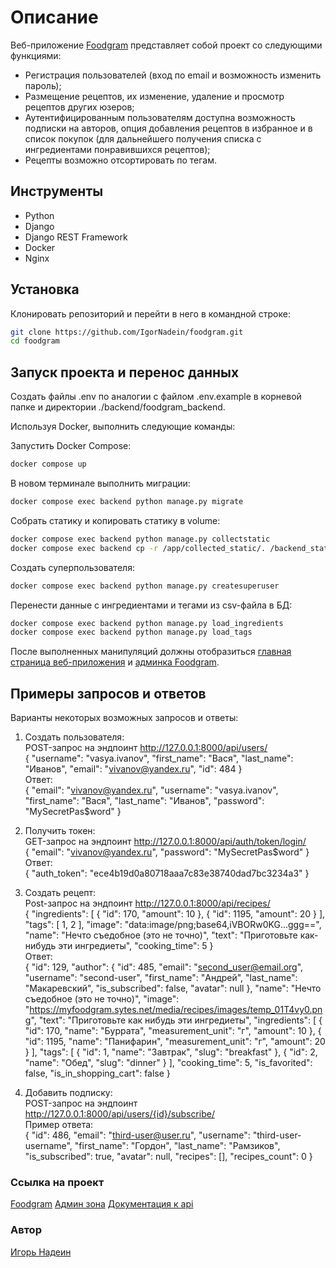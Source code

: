 # Описание
Веб-приложение [Foodgram](https://foodgram.servepics.com/) представляет собой проект со следующими функциями:

* Регистрация пользователей (вход по email и возможность изменить пароль);
* Размещение рецептов, их изменение, удаление и просмотр рецептов других юзеров;
* Аутентифицированным пользователям доступна возможность подписки на авторов, опция добавления рецептов
в избранное и в список покупок (для дальнейшего получения списка с ингредиентами понравившихся рецептов);
* Рецепты возможно отсортировать по тегам.

## Инструменты
* Python
* Django
* Django REST Framework
* Docker
* Nginx

## Установка
Клонировать репозиторий и перейти в него в командной строке:  
```bash
git clone https://github.com/IgorNadein/foodgram.git
cd foodgram
```

## Запуск проекта и перенос данных
Cоздать файлы .env по аналогии с файлом .env.example в корневой папке и директории ./backend/foodgram_backend.

Используя Docker, выполнить следующие команды:

Запустить Docker Compose:  
```bash
docker compose up
```

В новом терминале выполнить миграции:  
```bash
docker compose exec backend python manage.py migrate
```
Cобрать статику и копировать статику в volume:  
```bash
docker compose exec backend python manage.py collectstatic 
docker compose exec backend cp -r /app/collected_static/. /backend_static/static/
```
Создать суперпользователя:  
```bash
docker compose exec backend python manage.py createsuperuser
```
Перенести данные с ингредиентами и тегами из csv-файла в БД:  
```bash
docker compose exec backend python manage.py load_ingredients 
docker compose exec backend python manage.py load_tags
```
После выполненных манипуляций должны отобразиться [главная страница веб-приложения](http://localhost:8000/) и [админка Foodgram](http://localhost:8000/admin/).

## Примеры запросов и ответов

Варианты некоторых возможных запросов и ответы:  
1. Создать пользователя:  
POST-запрос на эндпоинт http://127.0.0.1:8000/api/users/  
{
    "username": "vasya.ivanov",
    "first_name": "Вася",
    "last_name": "Иванов",
    "email": "vivanov@yandex.ru",
    "id": 484
}  
Ответ:  
{
    "email": "vivanov@yandex.ru",
    "username": "vasya.ivanov",
    "first_name": "Вася",
    "last_name": "Иванов",
    "password": "MySecretPas$word"
}

2. Получить токен:  
GET-запрос на эндпоинт http://127.0.0.1:8000/api/auth/token/login/  
{
    "email": "vivanov@yandex.ru",
    "password": "MySecretPas$word"
}  
Ответ:  
{
    "auth_token": "ece4b19d0a80718aaa7c83e38740dad7bc3234a3"
}

3. Создать рецепт:  
Post-запрос на эндпоинт http://127.0.0.1:8000/api/recipes/  
{
    "ingredients": [
        {
            "id": 170,
            "amount": 10
        },
        {
            "id": 1195,
            "amount": 20
        }
    ],
    "tags": [
        1,
        2
    ],
    "image": "data:image/png;base64,iVBORw0KG...ggg==",
    "name": "Нечто съедобное (это не точно)",
    "text": "Приготовьте как-нибудь эти ингредиеты",
    "cooking_time": 5
}  
Ответ:  
{
    "id": 129,
    "author": {
        "id": 485,
        "email": "second_user@email.org",
        "username": "second-user",
        "first_name": "Андрей",
        "last_name": "Макаревский",
        "is_subscribed": false,
        "avatar": null
    },
    "name": "Нечто съедобное (это не точно)",
    "image": "https://myfoodgram.sytes.net/media/recipes/images/temp_01T4vy0.png",
    "text": "Приготовьте как нибудь эти ингредиеты",
    "ingredients": [
        {
            "id": 170,
            "name": "Буррата",
            "measurement_unit": "г",
            "amount": 10
        },
        {
            "id": 1195,
            "name": "Панифарин",
            "measurement_unit": "г",
            "amount": 20
        }
    ],
    "tags": [
        {
            "id": 1,
            "name": "Завтрак",
            "slug": "breakfast"
        },
        {
            "id": 2,
            "name": "Обед",
            "slug": "dinner"
        }
    ],
    "cooking_time": 5,
    "is_favorited": false,
    "is_in_shopping_cart": false
}

4. Добавить подписку:  
POST-запрос на эндпоинт http://127.0.0.1:8000/api/users/{id}/subscribe/  
Пример ответа:  
{
    "id": 486,
    "email": "third-user@user.ru",
    "username": "third-user-username",
    "first_name": "Гордон",
    "last_name": "Рамзиков",
    "is_subscribed": true,
    "avatar": null,
    "recipes": [],
    "recipes_count": 0
}

### Ссылка на проект
[Foodgram](https://foodgram.servepics.com/)
[Админ зона](https://foodgram.servepics.com/admin/)
[Документация к api](https://foodgram.servepics.com/api/docs/)

### Автор
[Игорь Надеин](https://github.com/IgorNadein/)
